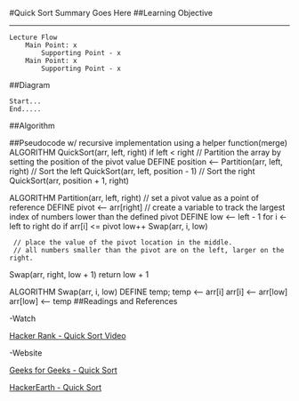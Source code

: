 #Quick Sort
Summary Goes Here
##Learning Objective
    
***
    Lecture Flow
        Main Point: x
            Supporting Point - x
        Main Point: x
            Supporting Point - x
                  
                
                     
##Diagram
    
    Start...
    End.....
    
    

##Algorithm

##Pseudocode w/ recursive implementation using a helper function(merge)
ALGORITHM QuickSort(arr, left, right)
    if left < right
        // Partition the array by setting the position of the pivot value 
        DEFINE position <-- Partition(arr, left, right)
        // Sort the left
        QuickSort(arr, left, position - 1)
        // Sort the right
        QuickSort(arr, position + 1, right)

ALGORITHM Partition(arr, left, right)
    // set a pivot value as a point of reference
    DEFINE pivot <-- arr[right]
    // create a variable to track the largest index of numbers lower than the defined pivot
    DEFINE low <-- left - 1
    for i <- left to right do
        if arr[i] <= pivot
            low++
            Swap(arr, i, low)

     // place the value of the pivot location in the middle.
     // all numbers smaller than the pivot are on the left, larger on the right. 
   Swap(arr, right, low + 1)
   return low + 1

ALGORITHM Swap(arr, i, low)
    DEFINE temp;
    temp <-- arr[i]
    arr[i] <-- arr[low]
    arr[low] <-- temp
##Readings and References
    
-Watch

[Hacker Rank - Quick Sort Video](https://www.youtube.com/watch?v=SLauY6PpjW4)

-Website

[Geeks for Geeks - Quick Sort](https://www.geeksforgeeks.org/quick-sort/)

[HackerEarth - Quick Sort](https://www.hackerearth.com/practice/algorithms/sorting/quick-sort/tutorial/)